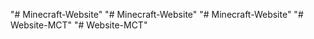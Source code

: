 "# Minecraft-Website" 
"# Minecraft-Website" 
"# Minecraft-Website" 
"# Website-MCT" 
"# Website-MCT" 
